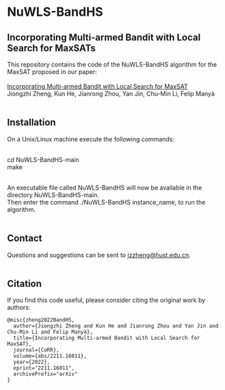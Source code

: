 # NuWLS-BandHS
Incorporating Multi-armed Bandit with Local Search for MaxSATs
----
This repository contains the code of the NuWLS-BandHS algorithm for the MaxSAT proposed in our paper: <br> <br>
[Incorporating Multi-armed Bandit with Local Search for MaxSAT](https://arxiv.org/abs/2211.16011) <br>
Jiongzhi Zheng, Kun He, Jianrong Zhou, Yan Jin, Chu-Min Li, Felip Manyà <br> <br>

Installation
----
On a Unix/Linux machine execute the following commands: <br> <br>

cd NuWLS-BandHS-main <br>
make <br> <br>

An executable file called NuWLS-BandHS will now be available in the directory NuWLS-BandHS-main. <br>
Then enter the command ./NuWLS-BandHS instance_name, to run the algorithm. <br> <br>

Contact
----
Questions and suggestions can be sent to jzzheng@hust.edu.cn. <br> <br>

Citation
----
If you find this code useful, please consider citing the original work by authors: <br>
```
@misc{zheng2022BandHS,
  author={Jiongzhi Zheng and Kun He and Jianrong Zhou and Yan Jin and Chu-Min Li and Felip Manyà},
  title={Incorporating Multi-armed Bandit with Local Search for MaxSAT},
  journal={CoRR},
  volume={abs/2211.16011},
  year={2022},
  eprint="2211.16011",
  archivePrefix="arXiv"
}
```
